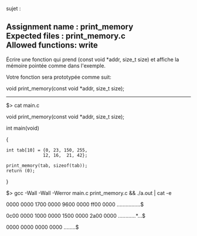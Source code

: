 sujet :

Assignment name  : print_memory 			
Expected files   : print_memory.c 			
Allowed functions: write		
--------------------------------------------------------------------------------

Écrire une fonction qui prend (const void *addr, size_t size) et affiche la mémoire pointée comme dans l'exemple.


Votre fonction sera prototypée comme suit:


void	print_memory(const void *addr, size_t size);


---------

$> cat main.c

void	print_memory(const void *addr, size_t size);


int	main(void)

{

	int	tab[10] = {0, 23, 150, 255,
	              12, 16,  21, 42};

	print_memory(tab, sizeof(tab));
	return (0);
}	

$> gcc -Wall -Wall -Werror main.c print_memory.c && ./a.out | cat -e

0000 0000 1700 0000 9600 0000 ff00 0000 ................$

0c00 0000 1000 0000 1500 0000 2a00 0000 ............*...$

0000 0000 0000 0000                     ........$


